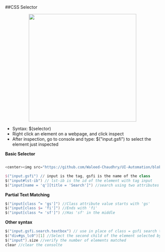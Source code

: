 ##CSS Selector 

<center><img src="https://github.com/timothyylim/interview-prep/blob/master/perfect-tree.png" width="350"></center>

* Syntax: $(selector)  
* Right click an element on a webpage, and click inspect  
* After inspection, go to console and type: $("input.gsfi") to select the element just inspected

**Basic Selector** 
```groovy

<center><img src="https://github.com/Waleed-Chaudhry/UI-Automation/blob/master/css-selector-1.png" width="350"></center>

$("input.gsfi") // input is the tag, gsfi is the name of the class  
$("input#lst-ib") // lst-ib is the id of the element with tag input
$("input[name = 'q'][title = 'Search']") //search using two attributes at once
```

**Partial Text Matching**
```groovy
$("input[class ^= 'gs']") //Class attribute value starts with 'gs'
$("input[class $= 'fi']") //Ends with 'fi'
$("input[class *= 'sf']") //Has 'sf' in the middle
```

**Other syntax**
```groovy
$("input.gsfi.search.textbox") // use in place of class = gsfi search textbox
$("div#gs_lc0")[1] //Select the second child of the element selected by ("div#gs_lc0") 
$("input").size //verify the number of elements matched
clear //clear the consolte
```
